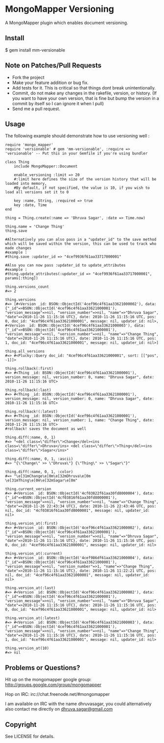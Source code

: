 MongoMapper Versioning
======================
A MongoMapper plugin which enables document versioning.

Install
-------
$ gem install mm-versionable

Note on Patches/Pull Requests
-----------------------------
* Fork the project
* Make your feature addition or bug fix.
* Add tests for it. This is critical so that things dont break unintentionally.
* Commit, do not make any changes in the rakefile, version, or history. (If you want to have your own version, that is fine but bump the version in a commit by itself so I can ignore it when I pull)
* Send me a pull request.

Usage
-----
The following example should demonstrate how to use versioning well :

    require 'mongo_mapper'
    require 'versionable' # gem 'mm-versionable', :require => 'versionable' -- Put this in your Gemfile if you're using bundler

    class Thing
        include MongoMapper::Document

        enable_versioning :limit => 20
        #:limit here defines the size of the version history that will be loaded into memory,
        #By default, if not specified, the value is 10, if you wish to load all versions set it to 0

        key :name, String, :required => true
        key :date, Time
    end

    thing = Thing.create(:name => 'Dhruva Sagar', :date => Time.now)

    thing.name = 'Change Thing'
    thing.save

    #Alternatively you can also pass in a "updater_id" to the save method which will be saved within the version, this can be used to track who made changes
    #example :
    #thing.save :updater_id => "4cef9936f61aa33717000001"

    #Also you can now pass :updater_id to update_attributes
    #example :
    #thing.update_attributes(:updater_id => "4cef9936f61aa33717000001", params[:thing])

    thing.versions_count 
    #=> 2

    thing.versions
    #=> [#<Version _id: BSON::ObjectId('4cef96c4f61aa33621000002'), data: {"_id"=>BSON::ObjectId('4cef96c4f61aa33621000001'), "version_message"=>nil, "version_number"=>nil, "name"=>"Dhruva Sagar", "date"=>2010-11-26 11:15:16 UTC}, date: 2010-11-26 11:15:16 UTC, pos: 0, doc_id: "4cef96c4f61aa33621000001", message: nil, updater_id: nil>, #<Version _id: BSON::ObjectId('4cef96c4f61aa33621000003'), data: {"_id"=>BSON::ObjectId('4cef96c4f61aa33621000001'), "version_message"=>nil, "version_number"=>nil, "name"=>"Change Thing", "date"=>2010-11-26 11:15:16 UTC}, date: 2010-11-26 11:15:16 UTC, pos: 1, doc_id: "4cef96c4f61aa33621000001", message: nil, updater_id: nil>]

    thing.all_versions
    #=> #<Plucky::Query doc_id: "4cef96c4f61aa33621000001", sort: [["pos", -1]]> 

    thing.rollback(:first)
    #=> #<Thing _id: BSON::ObjectId('4cef96c4f61aa33621000001'), version_message: nil, version_number: 0, name: "Dhruva Sagar", date: 2010-11-26 11:15:16 UTC>

    thing.rollback(:last)
    #=> #<Thing _id: BSON::ObjectId('4cef96c4f61aa33621000001'), version_message: nil, version_number: 0, name: "Dhruva Sagar", date: 2010-11-26 11:15:16 UTC>

    thing.rollback!(:latest)
    #=> #<Thing _id: BSON::ObjectId('4cef96c4f61aa33621000001'), version_message: nil, version_number: 1, name: "Change Thing", date: 2010-11-26 11:15:16 UTC>
    #rollback! saves the document as well

    thing.diff(:name, 0, 1)
    #=> "<del class=\"differ\">Change</del><ins class=\"differ\">Dhruva</ins> <del class=\"differ\">Thing</del><ins class=\"differ\">Sagar</ins>"

    thing.diff(:name, 0, 1, :ascii)
    #=> "{\"Change\" >> \"Dhruva\"} {\"Thing\" >> \"Sagar\"}"

    thing.diff(:name, 0, 1, :color)
    #=> "\e[31mChange\e[0m\e[32mDhruva\e[0m \e[31mThing\e[0m\e[32mSagar\e[0m"

    thing.current_version
    #=> #<Version _id: BSON::ObjectId('4cf03822f61aa30fd8000004'), data: {"_id"=>BSON::ObjectId('4cf03816f61aa30fd8000001'), "version_message"=>nil, "version_number"=>nil, "name"=>"Change Thing", "date"=>2010-11-26 22:43:34 UTC}, date: 2010-11-26 22:43:46 UTC, pos: nil, doc_id: "4cf03816f61aa30fd8000001", message: nil, updater_id: nil>

    thing.version_at(:first)
    #=> #<Version _id: BSON::ObjectId('4cef96c4f61aa33621000002'), data: {"_id"=>BSON::ObjectId('4cef96c4f61aa33621000001'), "version_message"=>nil, "version_number"=>nil, "name"=>"Dhruva Sagar", "date"=>2010-11-26 11:15:16 UTC}, date: 2010-11-26 11:15:16 UTC, pos: 0, doc_id: "4cef96c4f61aa33621000001", message: nil, updater_id: nil>

    thing.version_at(:current)
    #=> #<Version _id: BSON::ObjectId('4cef986df61aa33621000004'), data: {"_id"=>BSON::ObjectId('4cef96c4f61aa33621000001'), "version_message"=>nil, "version_number"=>1, "name"=>"Change Thing", "date"=>2010-11-26 11:15:16 UTC}, date: 2010-11-26 11:22:21 UTC, pos: nil, doc_id: "4cef96c4f61aa33621000001", message: nil, updater_id: nil>

    thing.version_at(:last)
    #=> #<Version _id: BSON::ObjectId('4cef96c4f61aa33621000002'), data: {"_id"=>BSON::ObjectId('4cef96c4f61aa33621000001'), "version_message"=>nil, "version_number"=>nil, "name"=>"Dhruva Sagar", "date"=>2010-11-26 11:15:16 UTC}, date: 2010-11-26 11:15:16 UTC, pos: 0, doc_id: "4cef96c4f61aa33621000001", message: nil, updater_id: nil>

    thing.version_at(:latest)
    #=> #<Version _id: BSON::ObjectId('4cef96c4f61aa33621000003'), data: {"_id"=>BSON::ObjectId('4cef96c4f61aa33621000001'), "version_message"=>nil, "version_number"=>nil, "name"=>"Change Thing", "date"=>2010-11-26 11:15:16 UTC}, date: 2010-11-26 11:15:16 UTC, pos: 1, doc_id: "4cef96c4f61aa33621000001", message: nil, updater_id: nil> 

    thing.version_at(10)
    #=> nil

Problems or Questions?
----------------------
Hit up on the mongomapper google group:
http://groups.google.com/group/mongomapper

Hop on IRC:
irc://chat.freenode.net/#mongomapper

I am available on IRC with the name dhruvasagar, you could alternatively also contact me directly on dhruva.sagar@gmail.com

Copyright
---------
See LICENSE for details.
